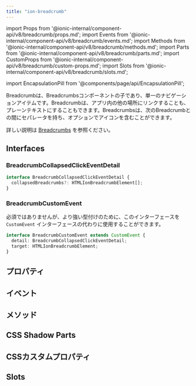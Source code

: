 ```yaml
---
title: "ion-breadcrumb"
---
```

import Props from '@ionic-internal/component-api/v8/breadcrumb/props.md';
import Events from '@ionic-internal/component-api/v8/breadcrumb/events.md';
import Methods from '@ionic-internal/component-api/v8/breadcrumb/methods.md';
import Parts from '@ionic-internal/component-api/v8/breadcrumb/parts.md';
import CustomProps from '@ionic-internal/component-api/v8/breadcrumb/custom-props.md';
import Slots from '@ionic-internal/component-api/v8/breadcrumb/slots.md';

import EncapsulationPill from '@components/page/api/EncapsulationPill';

<EncapsulationPill type="shadow" />


Breadcrumbは、Breadcrumbsコンポーネントの子であり、単一のナビゲーションアイテムです。Breadcrumbは、アプリ内の他の場所にリンクすることも、プレーンテキストにすることもできます。Breadcrumbsは、次のBreadcrumbとの間にセパレータを持ち、オプションでアイコンを含むことができます。

詳しい説明は [Breadcrumbs](./breadcrumbs) を参照ください。

## Interfaces

### BreadcrumbCollapsedClickEventDetail

```typescript
interface BreadcrumbCollapsedClickEventDetail {
  collapsedBreadcrumbs?: HTMLIonBreadcrumbElement[];
}
```

### BreadcrumbCustomEvent

必須ではありませんが、より強い型付けのために、このインターフェースを `CustomEvent` インターフェースの代わりに使用することができます。

```typescript
interface BreadcrumbCustomEvent extends CustomEvent {
  detail: BreadcrumbCollapsedClickEventDetail;
  target: HTMLIonBreadcrumbElement;
}
```




## プロパティ
<Props />

## イベント
<Events />

## メソッド
<Methods />

## CSS Shadow Parts
<Parts />

## CSSカスタムプロパティ
<CustomProps />

## Slots
<Slots />
